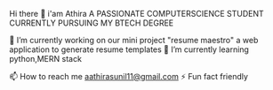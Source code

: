  Hi there 👋 i'am Athira
          A PASSIONATE COMPUTERSCIENCE STUDENT CURRENTLY PURSUING MY BTECH DEGREE


  🔭 I’m currently working on our mini project "resume maestro" a web application to generate resume templates
  🌱 I’m currently learning python,MERN stack

  📫 How to reach me aathirasunil11@gmail.com
  ⚡ Fun fact friendly
